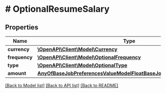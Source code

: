 # # OptionalResumeSalary

## Properties

Name | Type | Description | Notes
------------ | ------------- | ------------- | -------------
**currency** | [**\OpenAPI\Client\Model\Currency**](Currency.md) |  | [optional]
**frequency** | [**\OpenAPI\Client\Model\OptionalFrequency**](OptionalFrequency.md) |  | [optional]
**type** | [**\OpenAPI\Client\Model\OptionalType**](OptionalType.md) |  | [optional]
**amount** | [**AnyOfBaseJobPreferencesValueModelFloatBaseJobPreferencesRangeFloat**](AnyOfBaseJobPreferencesValueModelFloatBaseJobPreferencesRangeFloat.md) |  | [optional]

[[Back to Model list]](../../README.md#models) [[Back to API list]](../../README.md#endpoints) [[Back to README]](../../README.md)

